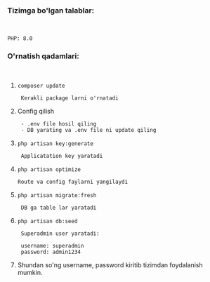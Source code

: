 <h3><b>Tizimga bo'lgan talablar:</b></h3><br/>

    PHP: 8.0

<h3><b>O'rnatish qadamlari:</b></h3><br/>

1. <code>composer update</code>
	
        Kerakli package larni o'rnatadi

2. Config qilish

        - .env file hosil qiling
        - DB yarating va .env file ni update qiling

3. <code>php artisan key:generate</code>
	
        Applicatation key yaratadi	
4. <code>php artisan optimize</code>

       Route va config faylarni yangilaydi	

5. <code>php artisan migrate:fresh</code>

        DB ga table lar yaratadi


	
6. <code>php artisan db:seed</code>
		
	    Superadmin user yaratadi:

	    username: superadmin
        password: admin1234

7. Shundan so'ng username, password kiritib tizimdan foydalanish mumkin.

